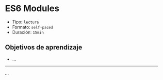 # ES6 Modules

* Tipo: `lectura`
* Formato: `self-paced`
* Duración: `15min`

## Objetivos de aprendizaje

* ...

***

...
